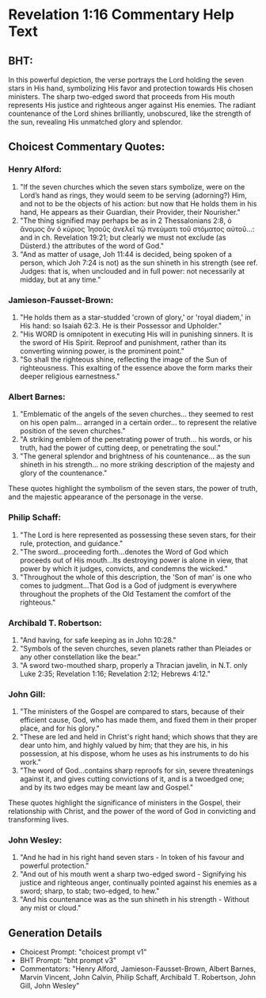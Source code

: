 # Revelation 1:16 Commentary Help Text

## BHT:
In this powerful depiction, the verse portrays the Lord holding the seven stars in His hand, symbolizing His favor and protection towards His chosen ministers. The sharp two-edged sword that proceeds from His mouth represents His justice and righteous anger against His enemies. The radiant countenance of the Lord shines brilliantly, unobscured, like the strength of the sun, revealing His unmatched glory and splendor.

## Choicest Commentary Quotes:
### Henry Alford:
1) "If the seven churches which the seven stars symbolize, were on the Lord’s hand as rings, they would seem to be serving (adorning?) Him, and not to be the objects of his action: but now that He holds them in his hand, He appears as their Guardian, their Provider, their Nourisher."
2) "The thing signified may perhaps be as in 2 Thessalonians 2:8, ὁ ἄνομος ὃν ὁ κύριος Ἰησοῦς ἀνελεῖ τῷ πνεύματι τοῦ στόματος αὐτοῦ…: and in ch. Revelation 19:21; but clearly we must not exclude (as Düsterd.) the attributes of the word of God."
3) "And as matter of usage, Joh 11:44 is decided, being spoken of a person, which Joh 7:24 is not) as the sun shineth in his strength (see ref. Judges: that is, when unclouded and in full power: not necessarily at midday, but at any time."

### Jamieson-Fausset-Brown:
1. "He holds them as a star-studded 'crown of glory,' or 'royal diadem,' in His hand: so Isaiah 62:3. He is their Possessor and Upholder."
2. "His WORD is omnipotent in executing His will in punishing sinners. It is the sword of His Spirit. Reproof and punishment, rather than its converting winning power, is the prominent point."
3. "So shall the righteous shine, reflecting the image of the Sun of righteousness. This exalting of the essence above the form marks their deeper religious earnestness."

### Albert Barnes:
1. "Emblematic of the angels of the seven churches... they seemed to rest on his open palm... arranged in a certain order... to represent the relative position of the seven churches." 
2. "A striking emblem of the penetrating power of truth... his words, or his truth, had the power of cutting deep, or penetrating the soul."
3. "The general splendor and brightness of his countenance... as the sun shineth in his strength... no more striking description of the majesty and glory of the countenance."

These quotes highlight the symbolism of the seven stars, the power of truth, and the majestic appearance of the personage in the verse.

### Philip Schaff:
1. "The Lord is here represented as possessing these seven stars, for their rule, protection, and guidance." 
2. "The sword...proceeding forth...denotes the Word of God which proceeds out of His mouth...Its destroying power is alone in view, that power by which it judges, convicts, and condemns the wicked." 
3. "Throughout the whole of this description, the 'Son of man' is one who comes to judgment...That God is a God of judgment is everywhere throughout the prophets of the Old Testament the comfort of the righteous."

### Archibald T. Robertson:
1. "And having, for safe keeping as in John 10:28." 
2. "Symbols of the seven churches, seven planets rather than Pleiades or any other constellation like the bear." 
3. "A sword two-mouthed sharp, properly a Thracian javelin, in N.T. only Luke 2:35; Revelation 1:16; Revelation 2:12; Hebrews 4:12."

### John Gill:
1. "The ministers of the Gospel are compared to stars, because of their efficient cause, God, who has made them, and fixed them in their proper place, and for his glory."
2. "These are led and held in Christ's right hand; which shows that they are dear unto him, and highly valued by him; that they are his, in his possession, at his dispose, whom he uses as his instruments to do his work."
3. "The word of God...contains sharp reproofs for sin, severe threatenings against it, and gives cutting convictions of it, and is a twoedged one; and by its two edges may be meant law and Gospel."

These quotes highlight the significance of ministers in the Gospel, their relationship with Christ, and the power of the word of God in convicting and transforming lives.

### John Wesley:
1. "And he had in his right hand seven stars - In token of his favour and powerful protection."
2. "And out of his mouth went a sharp two-edged sword - Signifying his justice and righteous anger, continually pointed against his enemies as a sword; sharp, to stab; two-edged, to hew."
3. "And his countenance was as the sun shineth in his strength - Without any mist or cloud."


## Generation Details
- Choicest Prompt: "choicest prompt v1"
- BHT Prompt: "bht prompt v3"
- Commentators: "Henry Alford, Jamieson-Fausset-Brown, Albert Barnes, Marvin Vincent, John Calvin, Philip Schaff, Archibald T. Robertson, John Gill, John Wesley"
